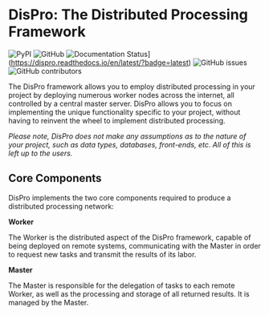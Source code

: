 DisPro: The Distributed Processing Framework
============================================
![PyPI](https://img.shields.io/pypi/v/DisPro.svg)
![GitHub](https://img.shields.io/github/license/cmsteffen-code/DisPro.svg)
![Documentation Status](https://readthedocs.org/projects/dispro/badge/?version=latest)](https://dispro.readthedocs.io/en/latest/?badge=latest)
![GitHub issues](https://img.shields.io/github/issues-raw/cmsteffen-code/DisPro.svg)
![GitHub contributors](https://img.shields.io/github/contributors/cmsteffen-code/DisPro.svg)


The DisPro framework allows you to employ distributed processing in your project by deploying numerous worker nodes across the internet, all controlled by a central master server. DisPro allows you to focus on implementing the unique functionality specific to your project, without having to reinvent the wheel to implement distributed processing.

*Please note, DisPro does not make any assumptions as to the nature of your project, such as data types, databases, front-ends, etc. All of this is left up to the users.*

Core Components
---------------

DisPro implements the two core components required to produce a distributed processing network:

**Worker**

The Worker is the distributed aspect of the DisPro framework, capable of being deployed on remote systems, communicating with the Master in order to request new tasks and transmit the results of its labor.

**Master**

The Master is responsible for the delegation of tasks to each remote Worker, as well as the processing and storage of all returned results. It is managed by the Master.
